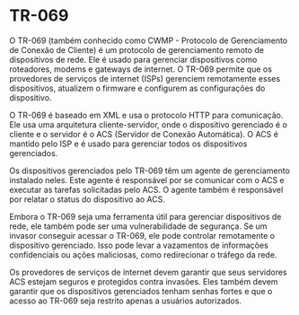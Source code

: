 # TR-069

O TR-069 (também conhecido como CWMP - Protocolo de Gerenciamento de Conexão de Cliente) é um protocolo de gerenciamento remoto de dispositivos de rede. Ele é usado para gerenciar dispositivos como roteadores, modems e gateways de internet. O TR-069 permite que os provedores de serviços de internet (ISPs) gerenciem remotamente esses dispositivos, atualizem o firmware e configurem as configurações do dispositivo.

O TR-069 é baseado em XML e usa o protocolo HTTP para comunicação. Ele usa uma arquitetura cliente-servidor, onde o dispositivo gerenciado é o cliente e o servidor é o ACS (Servidor de Conexão Automática). O ACS é mantido pelo ISP e é usado para gerenciar todos os dispositivos gerenciados.

Os dispositivos gerenciados pelo TR-069 têm um agente de gerenciamento instalado neles. Este agente é responsável por se comunicar com o ACS e executar as tarefas solicitadas pelo ACS. O agente também é responsável por relatar o status do dispositivo ao ACS.

Embora o TR-069 seja uma ferramenta útil para gerenciar dispositivos de rede, ele também pode ser uma vulnerabilidade de segurança. Se um invasor conseguir acessar o TR-069, ele pode controlar remotamente o dispositivo gerenciado. Isso pode levar a vazamentos de informações confidenciais ou ações maliciosas, como redirecionar o tráfego da rede.

Os provedores de serviços de internet devem garantir que seus servidores ACS estejam seguros e protegidos contra invasões. Eles também devem garantir que os dispositivos gerenciados tenham senhas fortes e que o acesso ao TR-069 seja restrito apenas a usuários autorizados.
